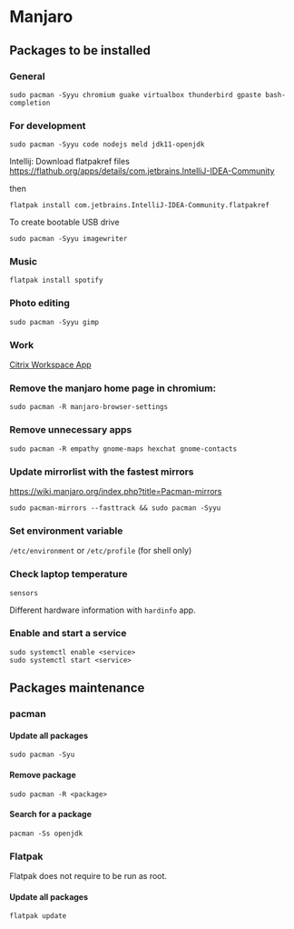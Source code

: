 # Manjaro

## Packages to be installed

### General

```
sudo pacman -Syyu chromium guake virtualbox thunderbird gpaste bash-completion
```

### For development
```
sudo pacman -Syyu code nodejs meld jdk11-openjdk
```

Intellij:
Download flatpakref files
https://flathub.org/apps/details/com.jetbrains.IntelliJ-IDEA-Community

then
```
flatpak install com.jetbrains.IntelliJ-IDEA-Community.flatpakref
```

To create bootable USB drive
```
sudo pacman -Syyu imagewriter
```


### Music
```
flatpak install spotify
```

### Photo editing
```
sudo pacman -Syyu gimp
```


### Work
[Citrix Workspace App](https://www.citrix.com/en-gb/downloads/workspace-app/)


### Remove the manjaro home page in chromium:
```
sudo pacman -R manjaro-browser-settings
```

### Remove unnecessary apps
```
sudo pacman -R empathy gnome-maps hexchat gnome-contacts
```

### Update mirrorlist with the fastest mirrors
https://wiki.manjaro.org/index.php?title=Pacman-mirrors
```
sudo pacman-mirrors --fasttrack && sudo pacman -Syyu
```

### Set environment variable
`/etc/environment` or `/etc/profile` (for shell only)


### Check laptop temperature
```
sensors
```

Different hardware information with `hardinfo` app.

### Enable and start a service
```
sudo systemctl enable <service>
sudo systemctl start <service>
```

## Packages maintenance

### pacman

#### Update all packages

```
sudo pacman -Syu
```

#### Remove package

```
sudo pacman -R <package>
```

#### Search for a package

```
pacman -Ss openjdk
```

### Flatpak

Flatpak does not require to be run as root.
#### Update all packages

```
flatpak update
```
